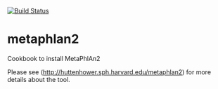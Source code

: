[![Build Status](https://travis-ci.org/EagleGenomics-cookbooks/metaphlan2.svg?branch=master)](https://travis-ci.org/EagleGenomics-cookbooks/metaphlan2)

# metaphlan2
Cookbook to install MetaPhlAn2

Please see (http://huttenhower.sph.harvard.edu/metaphlan2) for more details about the tool.
